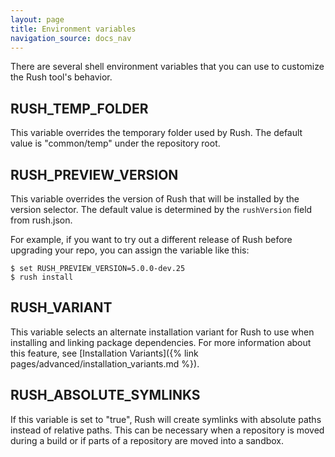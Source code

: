 ```yaml
---
layout: page
title: Environment variables
navigation_source: docs_nav
---
```


There are several shell environment variables that you can use to customize the Rush tool's behavior.

## RUSH_TEMP_FOLDER

This variable overrides the temporary folder used by Rush.  The default value is "common/temp" under the
repository root.

## RUSH_PREVIEW_VERSION

This variable overrides the version of Rush that will be installed by the version selector.  The default value
is determined by the `rushVersion` field from rush.json.

For example, if you want to try out a different release of Rush before upgrading your repo, you can assign
the variable like this:

```shell
$ set RUSH_PREVIEW_VERSION=5.0.0-dev.25
$ rush install
```

## RUSH_VARIANT

This variable selects an alternate installation variant for Rush to use when installing and linking
package dependencies.  For more information about this feature, see
[Installation Variants]({% link pages/advanced/installation_variants.md %}).

## RUSH_ABSOLUTE_SYMLINKS

If this variable is set to "true", Rush will create symlinks with absolute paths instead
of relative paths. This can be necessary when a repository is moved during a build or
if parts of a repository are moved into a sandbox.
